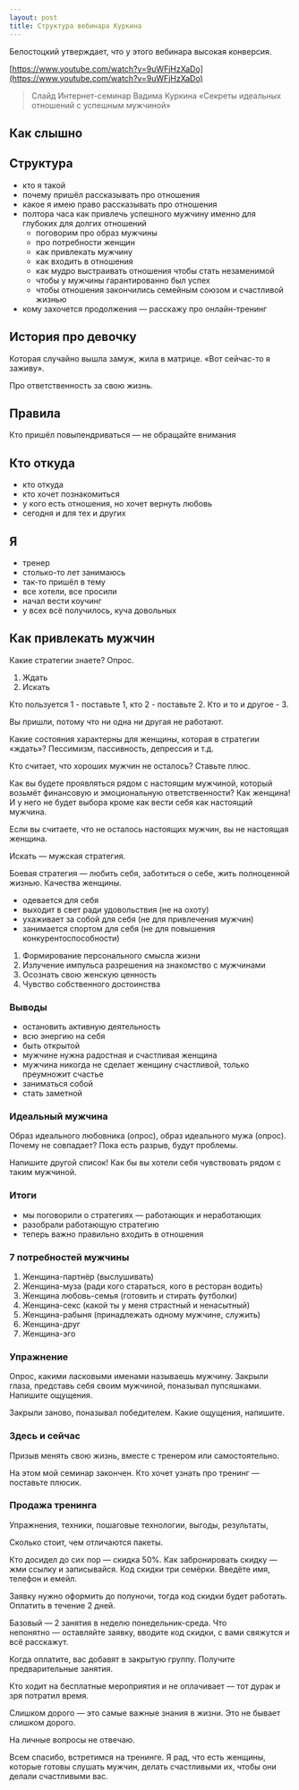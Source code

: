 ```yaml
---
layout: post
title: Структура вебинара Куркина
---
```


Белостоцкий утверждает, что у этого вебинара высокая конверсия.

[https://www.youtube.com/watch?v=9uWFjHzXaDo](https://www.youtube.com/watch?v=9uWFjHzXaDo)

> Слайд Интернет-семинар Вадима Куркина «Секреты идеальных отношений с успешным мужчиной»

## Как слышно

## Структура

- кто я такой
- почему пришёл рассказывать про отношения
- какое я имею право рассказывать про отношения
- полтора часа как привлечь успешного мужчину именно для глубоких для долгих отношений
  + поговорим про образ мужчины
  + про потребности женщин
  + как привлекать мужчину
  + как входить в отношения
  + как мудро выстраивать отношения чтобы стать незаменимой
  + чтобы у мужчины гарантированно был успех
  + чтобы отношения закончились семейным союзом и счастливой жизнью
- кому захочется продолжения — расскажу про онлайн-тренинг

## История про девочку

Которая случайно вышла замуж, жила в матрице. «Вот сейчас-то я заживу».

Про ответственность за свою жизнь.

## Правила

Кто пришёл повыпендриваться — не обращайте внимания

## Кто откуда

- кто откуда
- кто хочет познакомиться
- у кого есть отношения, но хочет вернуть любовь
- сегодня и для тех и других

## Я

- тренер
- столько-то лет занимаюсь
- так-то пришёл в тему
- все хотели, все просили
- начал вести коучинг
- у всех всё получилось, куча довольных

## Как привлекать мужчин

Какие стратегии знаете? Опрос.

1. Ждать
2. Искать

Кто пользуется 1 - поставьте 1, кто 2 - поставьте 2. Кто и то и другое - 3.

Вы пришли, потому что ни одна ни другая не работают.

Какие состояния характерны для женщины, которая в стратегии «ждать»? Пессимизм, пассивность, депрессия и т.д.

Кто считает, что хороших мужчин не осталось? Ставьте плюс.

Как вы будете проявляться рядом с настоящим мужчиной, который возьмёт финансовую и эмоциональную ответственности? Как женщина! И у него не будет выбора кроме как вести себя как настоящий мужчина.

Если вы считаете, что не осталось настоящих мужчин, вы не настоящая женщина.

Искать — мужская стратегия.

Боевая стратегия — любить себя, заботиться о себе, жить полноценной жизнью. Качества женщины.

- одевается для себя
- выходит в свет ради удовольствия (не на охоту)
- ухаживает за собой для себя (не для привлечения мужчин)
- занимается спортом для себя (не для повышения конкурентоспособности)

1. Формирование персонального смысла жизни
2. Излучение импульса разрешения на знакомство с мужчинами
3. Осознать свою женскую ценность
4. Чувство собственного достоинства

### Выводы

- остановить активную деятельность
- всю энергию на себя
- быть открытой
- мужчине нужна радостная и счастливая женщина
- мужчина никогда не сделает женщину счастливой, только преумножит счастье
- заниматься собой
- стать заметной

### Идеальный мужчина

Образ идеального любовника (опрос), образ идеального мужа (опрос). Почему не совпадает? Пока есть разрыв, будут проблемы.

Напишите другой список! Как бы вы хотели себя чувствовать рядом с таким мужчиной.

### Итоги

- мы поговорили о стратегиях — работающих и неработающих
- разобрали работающую стратегию
- теперь важно правильно входить в отношения

### 7 потребностей мужчины

1. Женщина-партнёр (выслушивать)
2. Женщина-муза (ради кого стараться, кого в ресторан водить)
3. Женщина любовь-семья (готовить и стирать футболки)
4. Женщина-секс (какой ты у меня страстный и ненасытный)
5. Женщина-рабыня (принадлежать одному мужчине, служить)
6. Женщина-друг
7. Женщина-эго

### Упражнение

Опрос, какими ласковыми именами называешь мужчину. Закрыли глаза, представь себя своим мужчиной, поназывал пупсяшками. Напишите ощущения.

Закрыли заново, поназывал победителем. Какие ощущения, напишите.

### Здесь и сейчас

Призыв менять свою жизнь, вместе с тренером или самостоятельно.

На этом мой семинар закончен. Кто хочет узнать про тренинг — поставьте плюсик.

### Продажа тренинга

Упражнения, техники, пошаговые технологии, выгоды, результаты, 

Сколько стоит, чем отличаются пакеты.

Кто досидел до сих пор — скидка 50%. Как забронировать скидку — жми ссылку и записывайся. Код скидки три семёрки. Введёте имя, телефон и емейл.

Заявку нужно оформить до полуночи, тогда код скидки будет работать. Оплатить в течение 2 дней.

Базовый — 2 занятия в неделю понедельник-среда. Что непонятно — оставляйте заявку, вводите код скидки, с вами свяжутся и всё расскажут.

Когда оплатите, вас добавят в закрытую группу. Получите предварительные занятия.

Кто ходит на бесплатные мероприятия и не оплачивает — тот дурак и зря потратил время.

Слишком дорого — это самые важные знания в жизни. Это не бывает слишком дорого.

На личные вопросы не отвечаю.

Всем спасибо, встретимся на тренинге. Я рад, что есть женщины, которые готовы слушать мужчин, делать счастливыми их, чтобы они делали счастливыми вас.